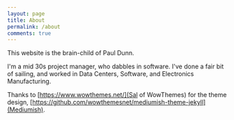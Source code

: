 ```yaml
---
layout: page
title: About
permalink: /about
comments: true
---
```


This website is the brain-child of Paul Dunn.

I'm a mid 30s project manager, who dabbles in software. I've done a fair bit of sailing, and worked in Data Centers, Software, and Electronics Manufacturing.

Thanks to [https://www.wowthemes.net/](Sal of WowThemes) for the theme design, [https://github.com/wowthemesnet/mediumish-theme-jekyll](Mediumish).
